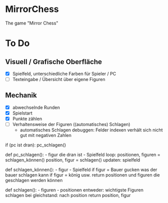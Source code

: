 # MirrorChess
The game "Mirror Chess"

# To Do
## Visuell / Grafische Oberfläche
- [x] Spielfeld, unterschiedliche Farben für Spieler / PC
- [ ] Texteingabe / Übersicht über eigene Figuren

## Mechanik
- [x] abwechselnde Runden
- [x] Spielstart
- [x] Punkte zählen
- [ ] Verhaltensweise der Figuren ((automatisches) Schlagen)
    - automatisches Schlagen debuggen: Felder indexen verhält sich nicht gut mit negativen Zahlen





if (pc ist dran): pc_schlagen()

def pc_schlagen():
    - figur die dran ist
    - Spielfeld
    loop:
        positionen, figuren = schlagen_können()
        position, figur = schlagen()
        updaten: spielfeld

def schlagen_können():
    - figur
    - Spielfeld
    if figur = Bauer
        gucken was der bauer schlagen kann
    if figur = könig
        usw.
    return positionen und figuren die geschlagen werden können

def schlagen():
    - figuren
    - positionen
    entweder: wichtigste Figuren schlagen
    bei gleichstand: nach position
    return position, figur